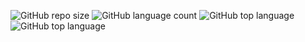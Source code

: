![GitHub repo size](https://img.shields.io/github/repo-size/techgrounds/techgrounds-kaman) ![GitHub language count](https://img.shields.io/github/languages/count/techgrounds/techgrounds-kaman) 
![GitHub top language](https://img.shields.io/github/languages/top/techgrounds/techgrounds-kaman?labelColor=red)
![GitHub top language](https://img.shields.io/github/last-commit/techgrounds/techgrounds-kaman/main)

